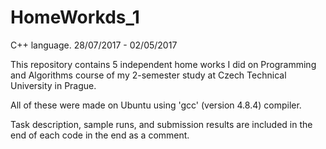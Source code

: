 # HomeWorkds_1

C++ language. 28/07/2017 - 02/05/2017

This repository contains 5 independent home works I did on Programming and Algorithms course of my 2-semester study at Czech Technical University in Prague.

All of these were made on Ubuntu using 'gcc' (version 4.8.4) compiler.

Task description, sample runs, and submission results are included in the end of each code in the end as a comment.
